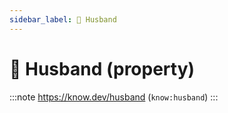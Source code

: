 ```yaml
---
sidebar_label: 👨 Husband
---
```


# 👨 Husband (property)

:::note
https://know.dev/husband
(`know:husband`)
:::
